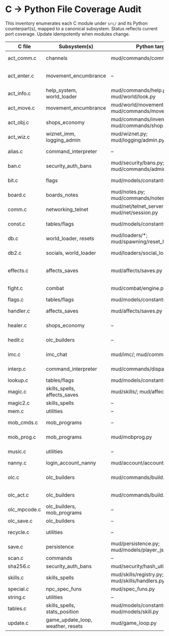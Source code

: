 # C → Python File Coverage Audit

This inventory enumerates each C module under `src/` and its Python counterpart(s), mapped to a canonical subsystem. Status reflects current port coverage. Update idempotently when modules change.

| C file | Subsystem(s) | Python target(s) | Status | Notes |
| --- | --- | --- | --- | --- |
| act_comm.c | channels | mud/commands/communication.py | ported | say/tell/shout wired and tested |
| act_enter.c | movement_encumbrance | – | pending | enter/leave/portal flows not implemented |
| act_info.c | help_system, world_loader | mud/commands/help.py; mud/world/look.py | partial | help ported; look/info split |
| act_move.c | movement_encumbrance | mud/world/movement.py; mud/commands/movement.py | ported | direction commands wired |
| act_obj.c | shops_economy | mud/commands/inventory.py; mud/commands/shop.py | partial | buy/sell present; full obj ops ongoing |
| act_wiz.c | wiznet_imm, logging_admin | mud/wiznet.py; mud/logging/admin.py | ported | wiznet + admin logging |
| alias.c | command_interpreter | – | pending | user-defined aliases unimplemented |
| ban.c | security_auth_bans | mud/security/bans.py; mud/commands/admin_commands.py | ported | load/save bans + commands |
| bit.c | flags | mud/models/constants.py | absorbed | IntFlag supersedes bit ops |
| board.c | boards_notes | mud/notes.py; mud/commands/notes.py | ported | board load/save + notes |
| comm.c | networking_telnet | mud/net/telnet_server.py; mud/net/session.py | ported | async telnet server |
| const.c | tables/flags | mud/models/constants.py | ported | enums/constants mirrored |
| db.c | world_loader, resets | mud/loaders/*; mud/spawning/reset_handler.py | ported | area/loaders + reset tick |
| db2.c | socials, world_loader | mud/loaders/social_loader.py | ported | socials loader implemented |
| effects.c | affects_saves | mud/affects/saves.py | partial | core saves/IMM/RES/VULN done |
| fight.c | combat | mud/combat/engine.py | ported | combat engine + THAC0 tests |
| flags.c | tables/flags | mud/models/constants.py | ported | flag tables as IntFlag |
| handler.c | affects_saves | mud/affects/saves.py | partial | check_immune parity implemented |
| healer.c | shops_economy | – | pending | healer NPC shop logic TBD |
| hedit.c | olc_builders | – | pending | help editor not implemented |
| imc.c | imc_chat | mud/imc/; mud/commands/imc.py | partial | feature-flagged parsers |
| interp.c | command_interpreter | mud/commands/dispatcher.py | ported | dispatcher + aliases table |
| lookup.c | tables/flags | mud/models/constants.py | absorbed | lookups via Enums |
| magic.c | skills_spells, affects_saves | mud/skills/; mud/affects/saves.py | partial | saves parity; spells partial |
| magic2.c | skills_spells | – | pending | extended spells |
| mem.c | utilities | – | n/a | Python GC |
| mob_cmds.c | mob_programs | – | pending | mob command interpreter |
| mob_prog.c | mob_programs | mud/mobprog.py | partial | engine present; command set pending |
| music.c | utilities | – | pending | songs/music not ported |
| nanny.c | login_account_nanny | mud/account/account_service.py | ported | account/login flows |
| olc.c | olc_builders | mud/commands/build.py | partial | basic redit; save/mpcode pending |
| olc_act.c | olc_builders | mud/commands/build.py | partial | action handlers subset |
| olc_mpcode.c | olc_builders, mob_programs | – | pending | mpcode editor |
| olc_save.c | olc_builders | – | pending | OLC save routines |
| recycle.c | utilities | – | n/a | Python memory management |
| save.c | persistence | mud/persistence.py; mud/models/player_json.py | ported | player/object saves |
| scan.c | commands | – | pending | scan command |
| sha256.c | security_auth_bans | mud/security/hash_utils.py | ported | hashing implemented |
| skills.c | skills_spells | mud/skills/registry.py; mud/skills/handlers.py | ported | registry + handlers |
| special.c | npc_spec_funs | mud/spec_funs.py | ported | spec fun runner |
| string.c | utilities | – | n/a | Python string utils |
| tables.c | skills_spells, stats_position | mud/models/constants.py; mud/models/skill.py | ported | tables mirrored |
| update.c | game_update_loop, weather, resets | mud/game_loop.py | ported | tick cadence + updates |


